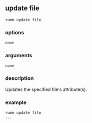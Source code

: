 ## update file

```
rumm update file
```

### options

```
none
```

### arguments

```
none
```

### description
Updates the specified file's attribute(s).

### example

```
rumm update file
...
```